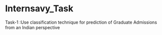 # Internsavy_Task
Task-1 :Use classification technique for prediction of Graduate Admissions from an Indian perspective
